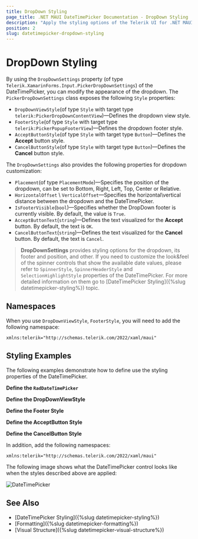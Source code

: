 ```yaml
---
title: DropDown Styling
page_title: .NET MAUI DateTimePicker Documentation - DropDown Styling
description: "Apply the styling options of the Telerik UI for .NET MAUI DateTimePicker DropDown"
position: 2
slug: datetimepicker-dropdown-styling
---
```


# DropDown Styling

By using the `DropDownSettings` property (of type `Telerik.XamarinForms.Input.PickerDropDownSettings`) of the DateTimePicker, you can modify the appearance of the dropdown. The `PickerDropDownSettings` class exposes the following `Style` properties:

* `DropDownViewStyle`(of type `Style` with target type `telerik:PickerDropDownContentView`)&mdash;Defines the dropdown view style.
* `FooterStyle`(of type `Style` with target type `telerik:PickerPopupFooterView`)&mdash;Defines the dropdown footer style.
* `AcceptButtonStyle`(of type `Style` with target type `Button`)&mdash;Defines the **Accept** button style.
* `CancelButtonStyle`(of type `Style` with target type `Button`)&mdash;Defines the **Cancel** button style.

The `DropDownSettings` also provides the following properties for dropdown customization:

* `Placement`(of type `PlacementMode`)&mdash;Specifies the position of the dropdown, can be set to Bottom, Right, Left, Top, Center or Relative.
* `HorizontalOffset` \ `VerticalOffset`&mdash;Specifies the horizontal\vertical distance between the dropdown and the DateTimePicker.
* `IsFooterVisible`(`bool`)&mdash;Specifies whether the DropDown footer is currently visible. By default, the value is `True`.
* `AcceptButtonText`(`string`)&mdash;Defines the text visualized for the **Accept** button. By default, the text is `OK`.
* `CancelButtonText`(`string`)&mdash;Defines the text visualized for the **Cancel** button. By default, the text is `Cancel`.

> __DropDownSettings__ provides styling options for the dropdown, its footer and position, and other. If you need to customize the look&feel of the spinner controls that show the available date values, please refer to `SpinnerStyle`, `SpinnerHeaderStyle` and `SelectionHighlightStyle` properties of the DateTimePicker. For more detailed information on them go to [DateTimePicker Styling]({%slug datetimepicker-styling%}) topic.

## Namespaces

When you use `DropDownViewStyle`, `FooterStyle`, you will need to add the following namespace:

 ```XAML
xmlns:telerik="http://schemas.telerik.com/2022/xaml/maui"
 ```

## Styling Examples

The following examples demonstrate how to define use the styling properties of the DateTimePicker.

**Define the `RadDateTimePicker`**

<snippet id='datetimepicker-style' />

**Define the DropDownViewStyle**

<snippet id='datepicker-style-dropdownview-style' />

**Define the Footer Style**

<snippet id='datetimepicker-style-footer-style' />

**Define the AcceptButton Style**

<snippet id='datetimepicker-style-accept-button-style' />

**Define the CancelButton Style**

<snippet id='datetimepicker-style-cancel-button-style' />


In addition, add the following namespaces:

 ```XAML
xmlns:telerik="http://schemas.telerik.com/2022/xaml/maui"
 ```

The following image shows what the DateTimePicker control looks like when the styles described above are applied:

![DateTimePicker](../images/datepicker_style.png)

## See Also

- [DateTimePicker Styling]({%slug datetimepicker-styling%})
- [Formatting]({%slug datetimepicker-formatting%})
- [Visual Structure]({%slug datetimepicker-visual-structure%})
